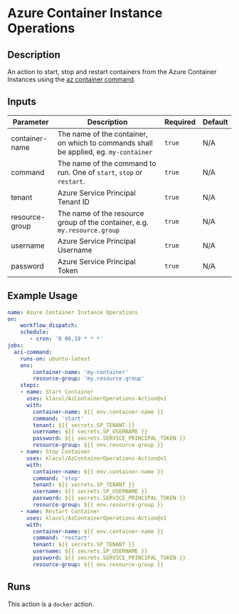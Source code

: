 # Azure Container Instance Operations
## Description

An action to start, stop and restart containers from the Azure Container Instances using the [az container command](https://docs.microsoft.com/de-de/cli/azure/container?view=azure-cli-latest).

## Inputs

| Parameter | Description | Required | Default |
| - | - | - | - |
| container-name | The name of the container, on which to commands shall be applied, eg. `my-container` | `true` | N/A |
| command | The name of the command to run. One of `start`, `stop` or `restart`.  | `true` | N/A |
| tenant | Azure Service Principal Tenant ID | `true` | N/A |
| resource-group | The name of the resource group of the container, e.g. `my.resource.group` | `true`  | N/A  |
| username | Azure Service Principal Username | `true` | N/A |
| password | Azure Service Principal Token | `true` | N/A |



## Example Usage

```yaml
name: Azure Container Instance Operations
on: 
    workflow_dispatch: 
    schedule:
       - cron: '0 06,18 * * *'
jobs:
  aci-command:
    runs-on: ubuntu-latest
    env:
        container-name: 'my-container' 
        resource-group: 'my.resource.group'
    steps:
    - name: Start Container
      uses: klacol/AzContainerOperations-Action@v1
      with:
        container-name: ${{ env.container-name }}
        command: 'start'
        tenant: ${{ secrets.SP_TENANT }}
        username: ${{ secrets.SP_USERNAME }}
        password: ${{ secrets.SERVICE_PRINCIPAL_TOKEN }}
        resource-group: ${{ env.resource-group }}
    - name: Stop Container
      uses: klacol/AzContainerOperations-Action@v1
      with:
        container-name: ${{ env.container-name }}
        command: 'stop'
        tenant: ${{ secrets.SP_TENANT }}
        username: ${{ secrets.SP_USERNAME }}
        password: ${{ secrets.SERVICE_PRINCIPAL_TOKEN }}
        resource-group: ${{ env.resource-group }}
    - name: Restart Container
      uses: klacol/AzContainerOperations-Action@v1
      with:
        container-name: ${{ env.container-name }}
        command: 'restart'
        tenant: ${{ secrets.SP_TENANT }}
        username: ${{ secrets.SP_USERNAME }}
        password: ${{ secrets.SERVICE_PRINCIPAL_TOKEN }}
        resource-group: ${{ env.resource-group }}

```

## Runs

This action is a `docker` action.
